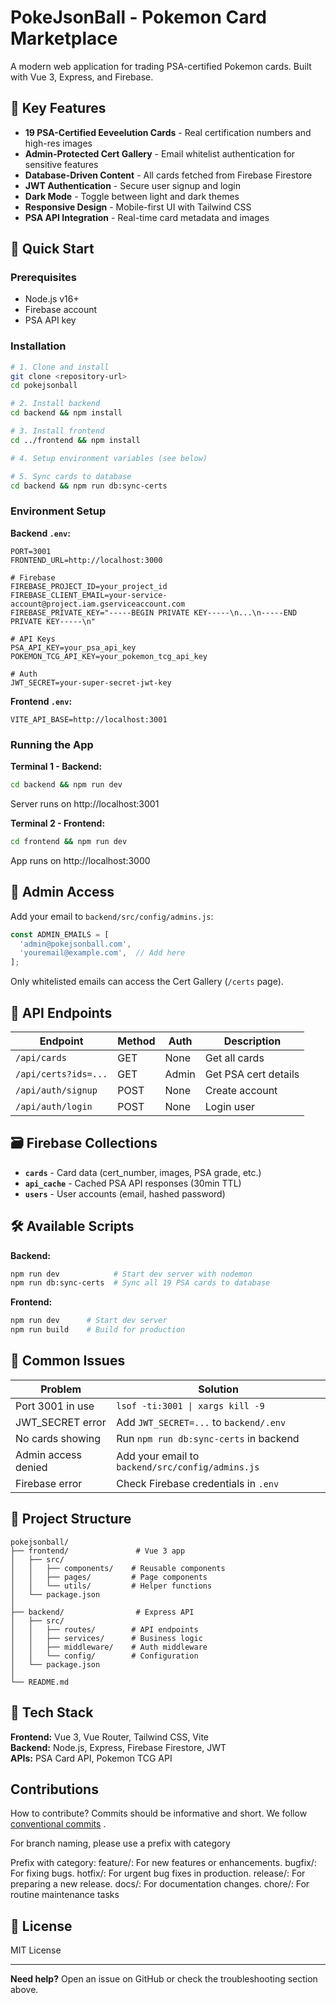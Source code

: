 # PokeJsonBall - Pokemon Card Marketplace

A modern web application for trading PSA-certified Pokemon cards. Built with Vue 3, Express, and Firebase.

## 🌟 Key Features

- **19 PSA-Certified Eeveelution Cards** - Real certification numbers and high-res images
- **Admin-Protected Cert Gallery** - Email whitelist authentication for sensitive features
- **Database-Driven Content** - All cards fetched from Firebase Firestore
- **JWT Authentication** - Secure user signup and login
- **Dark Mode** - Toggle between light and dark themes
- **Responsive Design** - Mobile-first UI with Tailwind CSS
- **PSA API Integration** - Real-time card metadata and images

## 🚀 Quick Start

### Prerequisites
- Node.js v16+
- Firebase account
- PSA API key

### Installation

```bash
# 1. Clone and install
git clone <repository-url>
cd pokejsonball

# 2. Install backend
cd backend && npm install

# 3. Install frontend
cd ../frontend && npm install

# 4. Setup environment variables (see below)

# 5. Sync cards to database
cd backend && npm run db:sync-certs
```

### Environment Setup

**Backend `.env`:**
```env
PORT=3001
FRONTEND_URL=http://localhost:3000

# Firebase
FIREBASE_PROJECT_ID=your_project_id
FIREBASE_CLIENT_EMAIL=your-service-account@project.iam.gserviceaccount.com
FIREBASE_PRIVATE_KEY="-----BEGIN PRIVATE KEY-----\n...\n-----END PRIVATE KEY-----\n"

# API Keys
PSA_API_KEY=your_psa_api_key
POKEMON_TCG_API_KEY=your_pokemon_tcg_api_key

# Auth
JWT_SECRET=your-super-secret-jwt-key
```

**Frontend `.env`:**
```env
VITE_API_BASE=http://localhost:3001
```

### Running the App

**Terminal 1 - Backend:**
```bash
cd backend && npm run dev
```
Server runs on http://localhost:3001

**Terminal 2 - Frontend:**
```bash
cd frontend && npm run dev
```
App runs on http://localhost:3000

## 🔐 Admin Access

Add your email to `backend/src/config/admins.js`:
```javascript
const ADMIN_EMAILS = [
  'admin@pokejsonball.com',
  'youremail@example.com',  // Add here
];
```

Only whitelisted emails can access the Cert Gallery (`/certs` page).

## 📡 API Endpoints

| Endpoint | Method | Auth | Description |
|----------|--------|------|-------------|
| `/api/cards` | GET | None | Get all cards |
| `/api/certs?ids=...` | GET | Admin | Get PSA cert details |
| `/api/auth/signup` | POST | None | Create account |
| `/api/auth/login` | POST | None | Login user |

## 🗃️ Firebase Collections

- **`cards`** - Card data (cert_number, images, PSA grade, etc.)
- **`api_cache`** - Cached PSA API responses (30min TTL)
- **`users`** - User accounts (email, hashed password)

## 🛠️ Available Scripts

**Backend:**
```bash
npm run dev            # Start dev server with nodemon
npm run db:sync-certs  # Sync all 19 PSA cards to database
```

**Frontend:**
```bash
npm run dev      # Start dev server
npm run build    # Build for production
```

## 🐛 Common Issues

| Problem | Solution |
|---------|----------|
| Port 3001 in use | `lsof -ti:3001 \| xargs kill -9` |
| JWT_SECRET error | Add `JWT_SECRET=...` to `backend/.env` |
| No cards showing | Run `npm run db:sync-certs` in backend |
| Admin access denied | Add your email to `backend/src/config/admins.js` |
| Firebase error | Check Firebase credentials in `.env` |

## 📂 Project Structure

```
pokejsonball/
├── frontend/               # Vue 3 app
│   ├── src/
│   │   ├── components/    # Reusable components
│   │   ├── pages/         # Page components
│   │   └── utils/         # Helper functions
│   └── package.json
│
├── backend/                # Express API
│   ├── src/
│   │   ├── routes/        # API endpoints
│   │   ├── services/      # Business logic
│   │   ├── middleware/    # Auth middleware
│   │   └── config/        # Configuration
│   └── package.json
│
└── README.md
```

## 🎯 Tech Stack

**Frontend:** Vue 3, Vue Router, Tailwind CSS, Vite  
**Backend:** Node.js, Express, Firebase Firestore, JWT  
**APIs:** PSA Card API, Pokemon TCG API

## Contributions

How to contribute?
Commits should be informative and short.
We follow <a href='https://www.conventionalcommits.org/en/v1.0.0/' >conventional commits</a> .

For branch naming, please use a prefix with category

Prefix with category: 
feature/: For new features or enhancements.
bugfix/: For fixing bugs.
hotfix/: For urgent bug fixes in production.
release/: For preparing a new release.
docs/: For documentation changes.
chore/: For routine maintenance tasks

## 📝 License

MIT License

---

**Need help?** Open an issue on GitHub or check the troubleshooting section above.